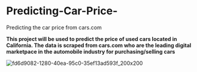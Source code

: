 # Predicting-Car-Price-
Predicting the car price from cars.com

**This project will be used to predict the price of used cars located in California. The data is scraped from cars.com who are the leading digital marketpace in the automobile industry for purchasing/selling cars**

![fd6d9082-1280-40ea-95c0-35ef13ad593f_200x200](https://user-images.githubusercontent.com/55968160/83734680-2d669900-a604-11ea-8612-6762640248d3.png)

